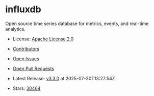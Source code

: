 # influxdb

Open source time series database for metrics, events, and real-time analytics.
- License: [Apache License 2.0](https://spdx.org/licenses/Apache-2.0.html)

- [Contributors](https://github.com/influxdata/influxdb/graphs/contributors)
- [Open Issues](https://github.com/influxdata/influxdb/issues?q=sort%3Aupdated-desc+is%3Aissue+is%3Aopen)
- [Open Pull Requests](https://github.com/influxdata/influxdb/pulls?q=sort%3Aupdated-desc+is%3Apr+is%3Aopen)
- Latest Release: [v3.3.0](https://github.com/influxdata/influxdb/releases/tag/v3.3.0) at 2025-07-30T13:27:54Z

- Stars: [30464](https://github.com/influxdata/influxdb/stargazers)

